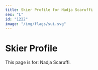 ```yaml
---
title: Skier Profile for Nadja Scaruffi
sex: "L"
id: "1222"
image: "/img/flags/sui.svg" 
---
```


# Skier Profile

This page is for: Nadja Scaruffi.
    